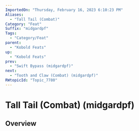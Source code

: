 ```yaml
---
ImportedOn: "Thursday, February 16, 2023 6:10:23 PM"
Aliases:
  - "Tall Tail (Combat)"
Category: "Feat"
Suffix: "midgardpf"
Tags:
  - "Category/Feat"
parent:
  - "Kobold Feats"
up:
  - "Kobold Feats"
prev:
  - "Swift Bypass (midgardpf)"
next:
  - "Tooth and Claw (Combat) (midgardpf)"
RWtopicId: "Topic_7780"
---
```

# Tall Tail (Combat) (midgardpf)
## Overview
